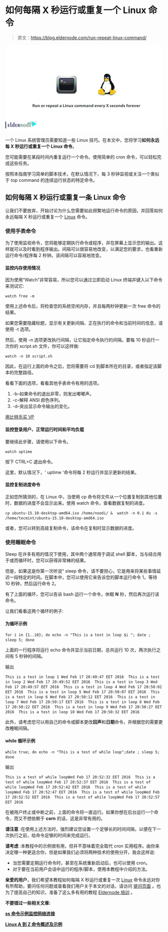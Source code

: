 # 如何每隔 X 秒运行或重复一个 Linux 命令

> 原文：<https://blog.eldernode.com/run-repeat-linux-command/>

![How to run or repeat a Linux command every X seconds forever](img/47adbf136b1ebf31247f1f139da5e29e.png)

一个 Linux 系统管理员需要知道一些 Linux 技巧。在本文中，您将学习**如何永远每 X 秒运行或重复一个 Linux 命令**。

您可能需要在某段时间内重复运行一个命令。使用简单的 cron 命令，可以轻松完成这些任务。

按照本指南学习简单的脚本技术，在默认情况下，每 3 秒钟监视或关注一个类似于 top command 的连续运行状态的特定命令。

## 如何每隔 X 秒运行或重复一条 Linux 命令

让我们不要放弃，开始讨论为什么您需要如此频繁地运行命令的原因，并回答如何永远每隔 X 秒运行或重复一个 [Linux](https://www.linux.org/) 命令。

### 使用手表命令

为了使用监视命令，您将能够定期执行命令或程序，并在屏幕上显示您的输出。这样就可以及时看到程序输出。间隔可以很容易地改变，以满足您的要求，也看重新运行命令/程序每 2 秒钟。该间隔可以容易地改变。

#### 监控内存使用情况

因为使用“Watch”非常容易，所以您可以通过立即启动 Linux 终端并键入以下命令来测试它:

```
watch free -m
```

使用上述命令后，将检查您的系统空闲内存，并且每两秒钟更新一次 free 命令的结果。

如果您需要隐藏标题，显示有关更新间隔、正在执行的命令和当前时间的信息，请使用 -t 选项。

然后，使用 -n 选项更改执行间隔，让它指定命令执行的间隔。要每 10 秒运行一次你的 script.sh 文件，你可以这样做:

```
watch -n 10 script.sh
```

因此，在运行上面的命令之后，您将需要将 cd 到脚本所在的目录，或者指定该脚本的完整路径。

看看下面的选项，看看其他手表命令有用的选项。

1.  -b–如果命令的退出非零，则发出嘟嘟声。
2.  -c–解释 ANSI 颜色序列。
3.  -d–突出显示命令输出的变化。

[用比特币买 VP](https://eldernode.com/bitcoin-vps/)

#### 监控登录用户、正常运行时间和平均负载

要继续此步骤，请使用以下命令。

```
watch uptime
```

按下 CTRL+C 退出命令。

这里，默认情况下，' uptime '命令将每 2 秒运行并显示更新的结果。

#### 监控复制进度命令

正如您所猜测的，在 Linux 中，当使用 cp 命令将文件从一个位置复制到其他位置时，数据的进度不会显示出来。使用 watch 命令，查看数据复制的进度。

```
cp ubuntu-15.10-desktop-amd64.iso /home/noodi/ &  watch -n 0.1 du -s /home/tecmint/ubuntu-15.10-desktop-amd64.iso
```

或者，您可以转到高级复制命令，该命令在复制时显示数据的进度。

### 使用睡眠命令

Sleep 在许多有用的情况下使用，其中两个通常用于调试 shell 脚本，当与结合用于或而循环时，您可以获得非常棒的结果。

但是，如果这是你第一次听说“ sleep 命令，请不要担心，它是用来将某些事情延迟一段特定的时间。在脚本中，您可以使用它来告诉您的脚本运行命令 1，等待 10 秒钟，然后运行命令 2。

有了上面的循环，您可以告诉 bash 运行一个命令，休眠 **N** 秒，然后再次运行该命令。

让我们看看这两个循环的例子:

#### 为循环示例

```
for i in {1..10}; do echo -n "This is a test in loop $i "; date ; sleep 5; done
```

上面的一行程序将运行 echo 命令并显示当前日期，总共运行 10 次，两次执行之间有 5 秒钟的间隔。

输出

```
This is a test in loop 1 Wed Feb 17 20:49:47 EET 2016  This is a test in loop 2 Wed Feb 17 20:49:52 EET 2016  This is a test in loop 3 Wed Feb 17 20:49:57 EET 2016  This is a test in loop 4 Wed Feb 17 20:50:02 EET 2016  This is a test in loop 5 Wed Feb 17 20:50:07 EET 2016  This is a test in loop 6 Wed Feb 17 20:50:12 EET 2016  This is a test in loop 7 Wed Feb 17 20:50:17 EET 2016  This is a test in loop 8 Wed Feb 17 20:50:22 EET 2016  This is a test in loop 9 Wed Feb 17 20:50:27 EET 2016  This is a test in loop 10 Wed Feb 17 20:50:32 EET 2016
```

此外，请考虑您可以用自己的命令或脚本更改**回声**和**日期**命令，并根据您的需要更改睡眠间隔。

#### while 循环示例

```
while true; do echo -n "This is a test of while loop";date ; sleep 5; done
```

输出

```
This is a test of while loopWed Feb 17 20:52:32 EET 2016  This is a test of while loopWed Feb 17 20:52:37 EET 2016  This is a test of while loopWed Feb 17 20:52:42 EET 2016  This is a test of while loopWed Feb 17 20:52:47 EET 2016  This is a test of while loopWed Feb 17 20:52:52 EET 2016  This is a test of while loopWed Feb 17 20:52:57 EET 2016
```

在被用户终止或中断之前，上面的命令将一直运行。如果你想在后台运行一个命令，而又不想依赖于 **corn** 的话，这是非常有用的。

**请注意** :在使用上述方法时，强烈建议您设置一个足够长的时间间隔，以便在下一次执行之前，给命令足够的时间来完成运行。

**请考虑** :本教程中的示例很有用，但并不意味着完全取代 cron 实用程序。由你来决定哪一种更适合你，但是如果我们必须将两种技术的使用分开，我会这样说:

*   当您需要定期运行命令时，甚至在系统重新启动后，也可以使用 cron。
*   对于要在当前用户会话中运行的程序/脚本，使用本教程中介绍的方法。

**亲爱的用户**，我们希望本教程如何每隔 X 秒运行或重复一次 [Linux](https://eldernode.com/tag/linux-tricks/) 命令永远对你有所帮助，要问任何问题或查看我们用户关于本文的对话，请访问 [提问页面](https://eldernode.com/ask) 。也为了提高自己的知识，准备了这么多有用的教程 [Eldernode 培训](https://eldernode.com/blog/) 。

**不要错过一些相关文章:**

**[ss 命令示例监控网络连接](https://eldernode.com/ss-command-monitor-network-connections/)**

**[Linux A 到 Z 命令概述及示例](https://eldernode.com/linux-commands-with-examples/)**